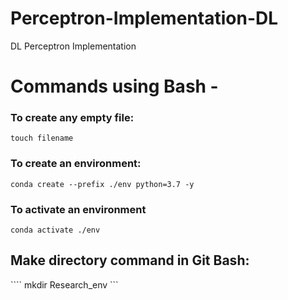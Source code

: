 # Perceptron-Implementation-DL
DL Perceptron Implementation

# Commands using Bash -
### To create any empty file:
```` touch filename ````

### To create an environment:
``` conda create --prefix ./env python=3.7 -y ```

### To activate an environment
``` conda activate ./env ``` 

## Make directory command in Git Bash:
```` mkdir Research_env ```

